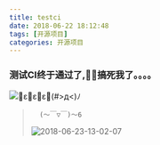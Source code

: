 ```yaml
---
title: testci
date: 2018-06-22 18:12:48
tags: [开源项目]
categories: 开源项目
---
```

    
### 测试CI终于通过了,搞死我了。。。。
    
![ε＝ε＝ε＝(#>д<)ﾉ](http://image.fzqblog.top/cry.gif)

>       (～￣▽￣)～6 
>    ![2018-06-23-13-02-07](http://image.fzqblog.top/2018-06-23-13-02-07.png)